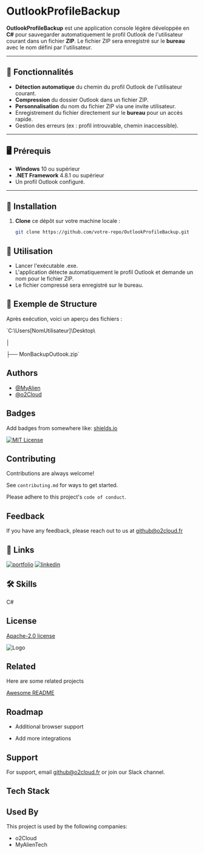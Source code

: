 # OutlookProfileBackup

**OutlookProfileBackup** est une application console légère développée en **C#** pour sauvegarder automatiquement le profil Outlook de l'utilisateur courant dans un fichier **ZIP**. Le fichier ZIP sera enregistré sur le **bureau** avec le nom défini par l'utilisateur.

---

## 📜 Fonctionnalités

- **Détection automatique** du chemin du profil Outlook de l'utilisateur courant.
- **Compression** du dossier Outlook dans un fichier ZIP.
- **Personnalisation** du nom du fichier ZIP via une invite utilisateur.
- Enregistrement du fichier directement sur le **bureau** pour un accès rapide.
- Gestion des erreurs (ex : profil introuvable, chemin inaccessible).

---

## 🖥️ Prérequis

- **Windows** 10 ou supérieur  
- **.NET Framework** 4.8.1 ou supérieur  
- Un profil Outlook configuré.

---

## 🚀 Installation

1. **Clone** ce dépôt sur votre machine locale :

   ```bash
   git clone https://github.com/votre-repo/OutlookProfileBackup.git

## 🎯 Utilisation

-    Lancer l'exécutable .exe.
-    L'application détecte automatiquement le profil Outlook et demande un nom pour le fichier ZIP.
-    Le fichier compressé sera enregistré sur le bureau.

## 📂 Exemple de Structure

Après exécution, voici un aperçu des fichiers :

`C:\Users\[NomUtilisateur]\Desktop\

│

├── MonBackupOutlook.zip`


## Authors

- [@MyAlien](https://www.github.com/MyAlien)
- [@o2Cloud](https://www.github.com/o2Cloud-fr )

## Badges

Add badges from somewhere like: [shields.io](https://shields.io/)

[![MIT License](https://img.shields.io/badge/License-o2Cloud-yellow.svg)]()


## Contributing

Contributions are always welcome!

See `contributing.md` for ways to get started.

Please adhere to this project's `code of conduct`.


## Feedback

If you have any feedback, please reach out to us at github@o2cloud.fr


## 🔗 Links
[![portfolio](https://img.shields.io/badge/my_portfolio-000?style=for-the-badge&logo=ko-fi&logoColor=white)](https://vcard.o2cloud.fr/)
[![linkedin](https://img.shields.io/badge/linkedin-0A66C2?style=for-the-badge&logo=linkedin&logoColor=white)](https://www.linkedin.com/in/remi-simier-2b30142a1/)


## 🛠 Skills
C#


## License

[Apache-2.0 license](https://github.com/o2Cloud-fr/OutlookProfileBackup/blob/main/LICENSE)


![Logo](https://o2cloud.fr/logo/o2Cloud.png)


## Related

Here are some related projects

[Awesome README](https://github.com/o2Cloud-fr/OutlookProfileBackup/blob/main/README.md)


## Roadmap

- Additional browser support

- Add more integrations


## Support

For support, email github@o2cloud.fr or join our Slack channel.


## Tech Stack

## Used By

This project is used by the following companies:

- o2Cloud
- MyAlienTech

